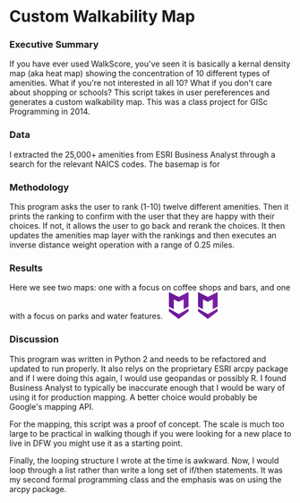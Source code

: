 # Custom Walkability Map
### Executive Summary
If you have ever used WalkScore, you've seen it is basically a kernal density map (aka heat map) showing the concentration of 10 different types of amenities. What if you're not interested in all 10? What if you don't care about shopping or schools? This script takes in user pereferences and generates a custom walkability map. This was a class project for GISc Programming in 2014. 
### Data
I extracted the 25,000+ amenities from ESRI Business Analyst through a search for the relevant NAICS codes. The basemap is for 
### Methodology
This program asks the user to rank (1-10) twelve different amenities. Then it prints the ranking to confirm with the user that they are happy with their choices. If not, it allows the user to go back and rerank the choices. It then updates the amenities map layer with the rankings and then executes an inverse distance weight operation with a range of 0.25 miles.
### Results
Here we see two maps: one with a focus on coffee shops and bars, and one with a focus on parks and water features.
![alt text](https://github.com/adam-p/markdown-here/raw/master/src/common/images/icon48.png "Coffee and Bars")
![alt text](https://github.com/adam-p/markdown-here/raw/master/src/common/images/icon48.png "Parks and Water")
### Discussion
This program was written in Python 2 and needs to be refactored and updated to run properly. It also relys on the proprietary ESRI arcpy package and if I were doing this again, I would use geopandas or possibly R. I found Business Analyst to typically be inaccurate enough that I would be wary of using it for production mapping. A better choice would probably be Google's mapping API. 

For the mapping, this script was a proof of concept. The scale is much too large to be practical in walking though if you were looking for a new place to live in DFW you might use it as a starting point. 

Finally, the looping structure I wrote at the time is awkward. Now, I would loop through a list rather than write a long set of if/then statements. It was my second formal programming class and the emphasis was on using the arcpy package. 